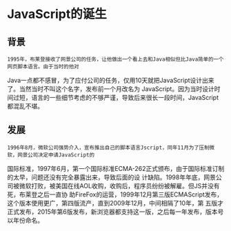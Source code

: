 # JavaScript的诞生
## 背景
    1995年，布莱登接收了网景公司的任务，让他做出一个看上去和Java相似但比Java简单的一个网页脚本语言。由于当时的他对
  Java一点都不感冒，为了应付公司的任务，仅用10天就把JavaScript设计出来了。当然当时不叫这个名字，发布前一个月改名为
  JavaScript。因为当时设计时间过短，语言的一些细节考虑的不够严谨，导致后来很长一段时间，JavaScript都混乱不堪。
## 发展
    1996年8月，微软公司强势介入，宣布推出自己的脚本语言Jscript，同年11月为了压制微软，网景公司决定申请JavaScript的
  国际标准，1997年6月，第一个国际标准ECMA-262正式颁布，由于国际标准订制的太早，问题还没有完全暴露出来，导致后面的设
  计缺陷。1998年年底，网景公司被微软打败，被美国在线AOL收购，收购后，程序员纷纷被解雇。但JS并没有死，布莱登之后一直协
  助FireFox的运营，1999年12月第三版ECMAScript发布，这个版本使用更广，第四版流产，直到2009年12月，中间相隔了10年，第
  五版才正式发布，2015年第6版发布，新浏览器都支持这一版，之后每一年发布，版本号以年份命名。